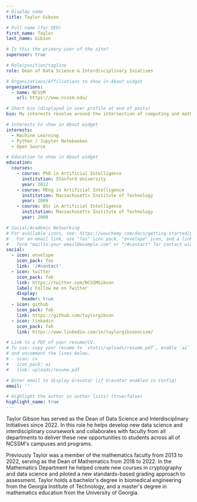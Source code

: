 ```yaml
---
# Display name
title: Taylor Gibson

# Full name (for SEO)
first_name: Taylor
last_name: Gibson

# Is this the primary user of the site?
superuser: true

# Role/position/tagline
role: Dean of Data Science & Interdisciplinary Iniatives

# Organizations/Affiliations to show in About widget
organizations:
  - name: NCSSM
    url: https://www.ncssm.edu/

# Short bio (displayed in user profile at end of posts)
bio: My interests revolve around the intersection of computing and mathematics/science.

# Interests to show in About widget
interests:
  - Machine Learning
  - Python / Jupyter Notebookes
  - Open Source

# Education to show in About widget
education:
  courses:
    - course: PhD in Artificial Intelligence
      institution: Stanford University
      year: 2012
    - course: MEng in Artificial Intelligence
      institution: Massachusetts Institute of Technology
      year: 2009
    - course: BSc in Artificial Intelligence
      institution: Massachusetts Institute of Technology
      year: 2008

# Social/Academic Networking
# For available icons, see: https://wowchemy.com/docs/getting-started/page-builder/#icons
#   For an email link, use "fas" icon pack, "envelope" icon, and a link in the
#   form "mailto:your-email@example.com" or "/#contact" for contact widget.
social:
  - icon: envelope
    icon_pack: fas
    link: '/#contact'
  - icon: twitter
    icon_pack: fab
    link: https://twitter.com/NCSSMGibson
    label: Follow me on Twitter
    display:
      header: true
  - icon: github
    icon_pack: fab
    link: https://github.com/taylorgibson
  - icon: linkedin
    icon_pack: fab
    link: https://www.linkedin.com/in/taylorgibsonncssm/

# Link to a PDF of your resume/CV.
# To use: copy your resume to `static/uploads/resume.pdf`, enable `ai` icons in `params.yaml`,
# and uncomment the lines below.
# - icon: cv
#   icon_pack: ai
#   link: uploads/resume.pdf

# Enter email to display Gravatar (if Gravatar enabled in Config)
email: ''

# Highlight the author in author lists? (true/false)
highlight_name: true
---
```


Taylor Gibson has served as the Dean of Data Science and Interdisciplinary Initiatives since 2022. In this role he helps develop new data science and interdisciplinary coursework and collaborates with faculty from all departments to deliver these new opportunities to students across all of NCSSM's campuses and programs. 

Previously Taylor was a member of the mathematics faculty from 2013 to 2022, serving as the Dean of Mathematics from 2018 to 2022. In the Mathematics Department he helped create new courses in cryptography and data science and piloted a new standards-based grading approach to assessment. Taylor holds a bachelor's degree in biomedical engineering from the Georgia Institute of Technology, and a master's degree in mathematics education from the University of Georgia.
